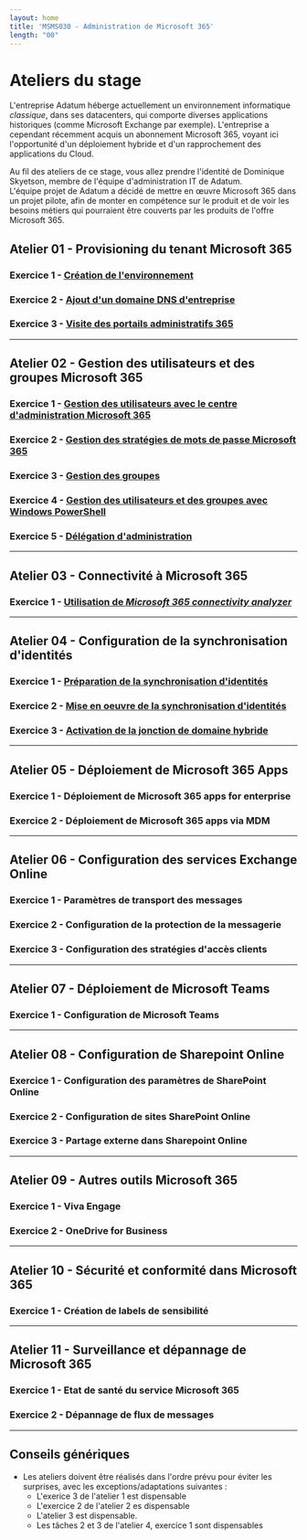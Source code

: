 ```yaml
---
layout: home
title: 'MSMS030 - Administration de Microsoft 365'
length: "00"
---
```

# Ateliers du stage
L'entreprise Adatum héberge actuellement un environnement informatique *classique*, dans ses datacenters, qui comporte diverses applications historiques (comme Microsoft Exchange par exemple). L'entreprise a cependant récemment acquis un abonnement Microsoft 365, voyant ici l'opportunité d'un déploiement hybride et d'un rapprochement des applications du Cloud.  

Au fil des ateliers de ce stage, vous allez prendre l'identité de Dominique Skyetson, membre de l'équipe d'administration IT de Adatum.  
L'équipe projet de Adatum a décidé de mettre en œuvre Microsoft 365  dans un projet pilote, afin de monter en compétence sur le produit et de voir les besoins métiers qui pourraient être couverts par les produits de l'offre Microsoft 365.
## Atelier 01 - Provisioning du tenant Microsoft 365
### Exercice 1 - [Création de l'environnement](lab1e1)
### Exercice 2 - [Ajout d'un domaine DNS d'entreprise](lab1e2)
### Exercice 3 - [Visite des portails administratifs 365](lab1e3)
___
## Atelier 02 - Gestion des utilisateurs et des groupes Microsoft 365
### Exercice 1 - [Gestion des utilisateurs avec le centre d'administration Microsoft 365](lab2e1)
### Exercice 2 - [Gestion des stratégies de mots de passe Microsoft 365](lab2e2)
### Exercice 3 - [Gestion des groupes](lab2e3)
### Exercice 4 - [Gestion des utilisateurs et des groupes avec Windows PowerShell](lab2e4)
### Exercice 5 - [Délégation d'administration](lab2e5)
___
## Atelier  03 - Connectivité à Microsoft 365
### Exercice 1 - [Utilisation de *Microsoft 365 connectivity analyzer*](lab3e1)
___
## Atelier 04 - Configuration de la synchronisation d'identités
### Exercice 1 - [Préparation de la synchronisation d'identités](lab4e1)
### Exercice 2 - [Mise en oeuvre de la synchronisation d'identités](lab4e2)
### Exercice 3 - [Activation de la jonction de domaine hybride](lab4e3)
___
## Atelier 05 - Déploiement de Microsoft 365 Apps
### Exercice 1 - Déploiement de Microsoft 365 apps for enterprise
### Exercice 2 - Déploiement de Microsoft 365 apps via MDM
___
## Atelier 06 - Configuration des services Exchange Online
### Exercice 1 - Paramètres de transport des messages
### Exercice 2 - Configuration de la protection de la messagerie
### Exercice 3 - Configuration des stratégies d'accès clients
___
## Atelier 07 - Déploiement de Microsoft Teams
### Exercice 1 - Configuration de Microsoft Teams
___
## Atelier 08 - Configuration de Sharepoint Online
### Exercice 1 - Configuration des paramètres de SharePoint Online
### Exercice 2 - Configuration de sites SharePoint Online
### Exercice 3 - Partage externe dans Sharepoint Online
___
## Atelier 09 - Autres outils Microsoft 365
### Exercice 1 - Viva Engage
### Exercice 2 - OneDrive for Business
___
## Atelier 10 - Sécurité et conformité dans Microsoft 365
### Exercice 1 - Création de labels de sensibilité
___
## Atelier 11 - Surveillance et dépannage de Microsoft 365
### Exercice 1 - Etat de santé du service Microsoft 365
### Exercice 2 - Dépannage de flux de messages
___
## Conseils génériques
- Les ateliers doivent être réalisés dans l'ordre prévu pour éviter les surprises, avec les exceptions/adaptations suivantes :
    - L'exerice 3 de l'atelier 1 est dispensable
    - L'exercice 2 de l'atelier 2 es dispensable
    - L'atelier 3 est dispensable.
    - Les tâches 2 et 3 de l'atelier 4, exercice 1 sont dispensables